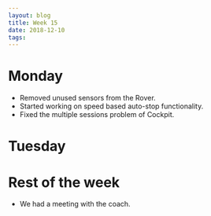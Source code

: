 ```yaml
---
layout: blog
title: Week 15
date: 2018-12-10
tags:
---
```

# Monday
* Removed unused sensors from the Rover.
* Started working on speed based auto-stop functionality.
* Fixed the multiple sessions problem of Cockpit.

# Tuesday

# Rest of the week
* We had a meeting with the coach.
